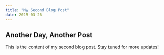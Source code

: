 ```yaml
---
title: "My Second Blog Post"
date: 2025-03-26
---
```


## Another Day, Another Post

This is the content of my second blog post. Stay tuned for more updates!

